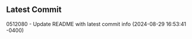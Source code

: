 
## Latest Commit
0512080 - Update README with latest commit info (2024-08-29 16:53:41 -0400) <Yunxi-Zhou>
